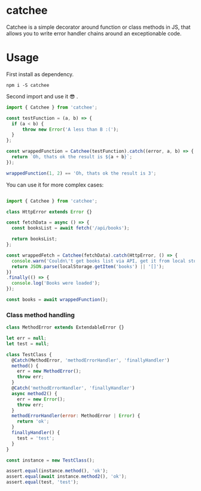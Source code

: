 # catchee
Catchee is a simple decorator around function or class methods in JS, that allows you to write error handler chains around an exceptionable code.

# Usage

First install as dependency.
```
npm i -S catchee
```

Second import and use it 😎 .

```javascript
import { Catchee } from 'catchee';

const testFunction = (a, b) => {
  if (a < b) {
      throw new Error('A less than B :(');
  }
};

const wrappedFunction = Catchee(testFunction).catch((error, a, b) => {
  return `Oh, thats ok the result is ${a + b}`;
});

wrappedFunction(1, 2) == 'Oh, thats ok the result is 3';
```

You can use it for more complex cases:

```javascript

import { Catchee } from 'catchee';

class HttpError extends Error {}

const fetchData = async () => {
  const booksList = await fetch('/api/books');

  return booksList;
};

const wrappedFetch = Catchee(fetchData).catch(HttpError, () => {
  console.warn('Couldn\'t get books list via API, get it from local storage...');
  return JSON.parse(localStorage.getItem('books') || '[]');
})
.finally(() => {
  console.log('Books were loaded');
});

const books = await wrappedFunction();


```

### Class method handling

```javascript
class MethodError extends ExtendableError {}

let err = null;
let test = null;

class TestClass {
  @Catch(MethodError, 'methodErrorHandler', 'finallyHandler')
  method() {
    err = new MethodError();
    throw err;
  }
  @Catch('methodErrorHandler', 'finallyHandler')
  async method2() {
    err = new Error();
    throw err;
  }
  methodErrorHandler(error: MethodError | Error) {
    return 'ok';
  }
  finallyHandler() {
    test = 'test';
  }
}

const instance = new TestClass();

assert.equal(instance.method(), 'ok');
assert.equal(await instance.method2(), 'ok');
assert.equal(test, 'test');
```